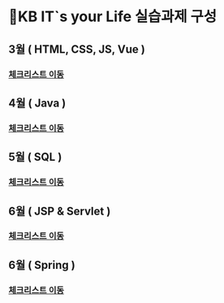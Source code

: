 # 📜KB IT`s your Life 실습과제 구성

##  3월 ( HTML, CSS, JS, Vue )
### [체크리스트 이동](https://github.com/Mminjae/Practice/blob/main/3%EC%9B%94/README.md)
##  4월 ( Java ) 
### [체크리스트 이동](https://github.com/Mminjae/Practice/blob/main/4%EC%9B%94/README.md)
##  5월 ( SQL )
### [체크리스트 이동](https://github.com/Mminjae/Practice/blob/main/5%EC%9B%94/README.md)
##  6월 ( JSP & Servlet )
### [체크리스트 이동](https://github.com/Mminjae/Practice/blob/b2f51a3950f74b7f3c409670cb2e19724ef36121/6%EC%9B%94%20(%20JSP%20%26%20Servlet%20)/Readme.md)
##  6월 ( Spring )
### [체크리스트 이동](https://github.com/Mminjae/Practice/blob/main/6%EC%9B%94%20(Spring)/Readme.md)
